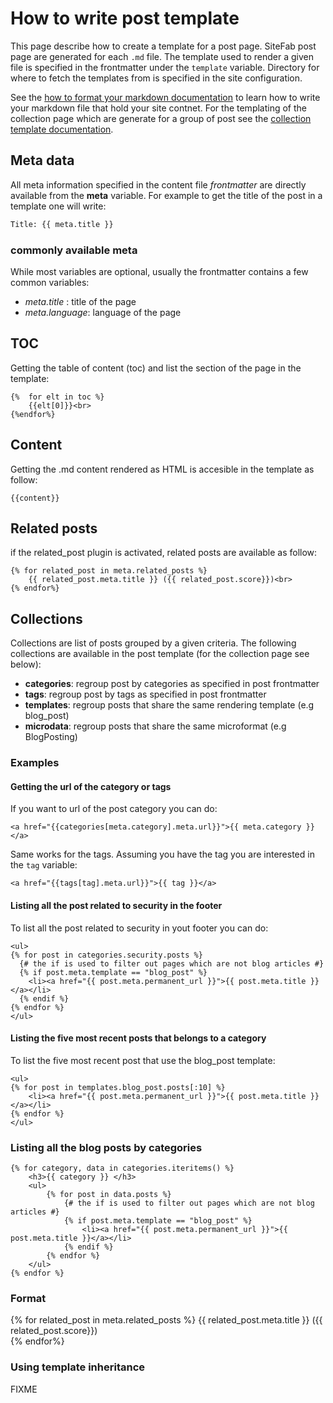 # How to write post template

This page describe how to create a template for a post page. SiteFab post page 
are generated for each `.md` file. The template used to render a given file is 
specified in the frontmatter under the `template` variable. Directory for where to fetch
the templates from is specified in the site configuration.

See the [how to format your markdown documentation](content.md) to learn how to write your markdown file that hold your site contnet.
For the templating of the collection page which are generate for a group of post see the [collection template documentation](collection_template.md).

## Meta data

All meta information specified in the content file *frontmatter* are directly available from the **meta** variable. For example to get the title of the post in a template one will write:

```python
Title: {{ meta.title }}
```

### commonly available meta

While most variables are optional, usually the frontmatter contains a few common variables:
- *meta.title* : title of the page
- *meta.language*: language of the page

## TOC

Getting the table of content (toc) and list the section of the page in the template:

```jinja2
{%  for elt in toc %}
    {{elt[0]}}<br>
{%endfor%}
```

## Content

Getting the .md content rendered as HTML is accesible in the template as follow:

```jinja2
{{content}}
```

## Related posts
if the related_post plugin is activated, related posts are available as follow:

```jinja2
{% for related_post in meta.related_posts %}
    {{ related_post.meta.title }} ({{ related_post.score}})<br>
{% endfor%}
```

## Collections

Collections are list of posts grouped by a given criteria. The following collections are available in the post template (for the collection page see below):

* **categories**: regroup post by categories as specified in post frontmatter
* **tags**: regroup post by tags as specified in post frontmatter
* **templates**: regroup posts that share the same rendering template (e.g blog_post)
* **microdata**: regroup posts that share the same microformat (e.g BlogPosting)

### Examples

#### Getting the url of the category or tags

If you want to url of the post category you can do:

```jinja2
<a href="{{categories[meta.category].meta.url}}">{{ meta.category }}</a>
```

Same works for the tags. Assuming you have the tag you are interested in the `tag` variable:

```jinja2
<a href="{{tags[tag].meta.url}}">{{ tag }}</a>
```


#### Listing all the post related to security in the footer

To list all the post related to security in yout footer you can do:

```jinja2
<ul>
{% for post in categories.security.posts %}
  {# the if is used to filter out pages which are not blog articles #}
  {% if post.meta.template == "blog_post" %}
    <li><a href="{{ post.meta.permanent_url }}">{{ post.meta.title }}</a></li>
  {% endif %}
{% endfor %}
</ul>
```

#### Listing the five most recent posts that belongs to a category

To list the five most recent post that use the blog_post template:

```jinja2
<ul>
{% for post in templates.blog_post.posts[:10] %}
    <li><a href="{{ post.meta.permanent_url }}">{{ post.meta.title }}</a></li>
{% endfor %}
</ul>
```

### Listing all the blog posts by categories

```jinga2
{% for category, data in categories.iteritems() %}
    <h3>{{ category }} </h3>
    <ul>
        {% for post in data.posts %}
            {# the if is used to filter out pages which are not blog articles #}
            {% if post.meta.template == "blog_post" %}
                <li><a href="{{ post.meta.permanent_url }}">{{ post.meta.title }}</a></li>
            {% endif %}
        {% endfor %}
    </ul>
{% endfor %}
```

### Format




{% for related_post in meta.related_posts %}
    {{ related_post.meta.title }} ({{ related_post.score}})<br>
{% endfor%}

### Using template inheritance

FIXME